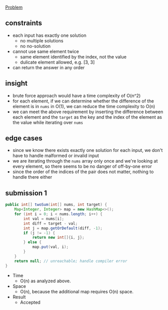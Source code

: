 [Problem](https://leetcode.com/problems/two-sum/)

## constraints
- each input has exactly one solution
    - no multiple solutions
    - no no-solution
- cannot use same element twice
    - same element identified by the index, not the value
    - dulicate element allowed, e.g. [3, 3]
- can return the answer in any order

## insight
- brute force approach would have a time complexity of O(n^2)
- for each element, if we can determine whether the difference of the element
  is in `nums` in O(1), we can reduce the time complexity to O(n)
- we can meet the above requirement by inserting the difference between each
  element and the `target` as the key and the index of the element as the value
  while iterating over `nums`

## edge cases
- since we know there exists exactly one solution for each input, we don't have
  to handle malformed or invalid input
- we are iterating through the `nums` array only once and we're looking at
  every element, so there seems to be no danger of off-by-one error
- since the order of the indices of the pair does not matter, nothing to handle
  there either

## submission 1
```java
public int[] twoSum(int[] nums, int target) {
    Map<Integer, Integer> map = new HashMap<>();
    for (int i = 0; i < nums.length; i++) {
        int val = nums[i];
        int diff = target - val;
        int j = map.getOrDefault(diff, -1);
        if (j != -1) {
            return new int[]{i, j};
        } else {
            map.put(val, i);
        }
    }
    return null; // unreachable; handle compiler error
}
```
- Time
    - O(n) as analyzed above.
- Space
    - O(n), because the additional map requires O(n) space.
- Result
    - Accepted

